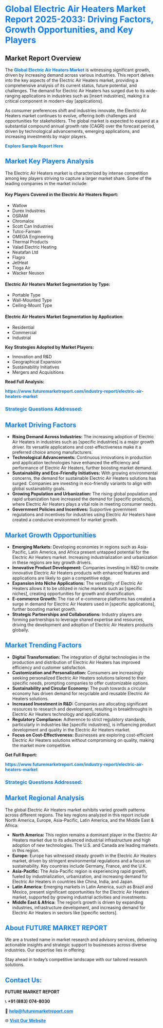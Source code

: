 <h1 style="color: #007BFF;">Global Electric Air Heaters Market Report 2025-2033: Driving Factors, Growth Opportunities, and Key Players</h1>

<section id="overview">
<h2>Market Report Overview</h2>
<p>The <a href="https://www.futuremarketreport.com/industry-report/electric-air-heaters-market" style="color: #007BFF; text-decoration: none;"><strong>Global Electric Air Heaters Market</strong></a> is witnessing significant growth, driven by increasing demand across various industries. This report delves into the key aspects of the Electric Air Heaters market, providing a comprehensive analysis of its current status, future potential, and challenges. The demand for Electric Air Heaters has surged due to its wide-ranging applications in industries such as [insert industries], making it a critical component in modern-day [applications].</p>
<p>As consumer preferences shift and industries innovate, the Electric Air Heaters market continues to evolve, offering both challenges and opportunities for stakeholders. The global market is expected to expand at a substantial compound annual growth rate (CAGR) over the forecast period, driven by technological advancements, emerging applications, and increasing investments by major players.</p>
</section>

<section id="overview">
<p><a href="https://www.futuremarketreport.com/request-sample/reportId=59714" style="color: #007BFF; text-decoration: none;"><strong>Explore Sample Report Here</strong></a></p>
</section>

<section id="key-players">
<h2 style="color: #007BFF;">Market Key Players Analysis</h2>
<p>The Electric Air Heaters market is characterized by intense competition among key players striving to capture a larger market share. Some of the leading companies in the market include:</p>
<h4>Key Players Covered in the Electric Air Heaters Report:</h4>
<ul><li>Watlow</li><li>Durex Industries</li><li>OSRAM</li><li>Chromalox</li><li>Scott Can Industries</li><li>Tutco-Farnam</li><li>OMEGA Engineering</li><li>Thermal Products</li><li>Valad Electric Heating</li><li>Neatafan Ltd</li><li>Flagro</li><li>JetHeat</li><li>Tioga Air</li><li>Wacker Neuson</li></ul>
<h4>Electric Air Heaters Market Segmentation by Type:</h4>
<ul><li>Portable Type</li><li>Wall-Mounted Type</li><li>Ceiling-Mount Type</li></ul>

<h4>Electric Air Heaters Market Segmentation by Application:</h4>
<ul><li>Residential</li><li>Commercial</li><li>Industrial</li></ul>
<p><strong>Key Strategies Adopted by Market Players:</strong></p>
<ul>
<li>Innovation and R&D</li>
<li>Geographical Expansion</li>
<li>Sustainability Initiatives</li>
<li>Mergers and Acquisitions</li>
</ul>
</section>

<section>
<p><strong>Read Full Analysis: </strong></p><a href="https://www.futuremarketreport.com/industry-report/electric-air-heaters-market" style="color: #007BFF; text-decoration: none;"><strong>https://www.futuremarketreport.com/industry-report/electric-air-heaters-market</strong></a>
<h3 style="color: #007BFF;">Strategic Questions Addressed:</h3>
</section>

<section id="driving-factors">
<h2 style="color: #007BFF;">Market Driving Factors</h2>
<ul>
<li><strong>Rising Demand Across Industries:</strong> The increasing adoption of Electric Air Heaters in industries such as [specific industries] is a major growth driver. Its versatile applications and cost-effectiveness make it a preferred choice among manufacturers.</li>
<li><strong>Technological Advancements:</strong> Continuous innovations in production and application technologies have enhanced the efficiency and performance of Electric Air Heaters, further boosting market demand.</li>
<li><strong>Sustainability and Eco-Friendly Initiatives:</strong> With growing environmental concerns, the demand for sustainable Electric Air Heaters solutions has surged. Companies are investing in eco-friendly variants to align with global sustainability goals.</li>
<li><strong>Growing Population and Urbanization:</strong> The rising global population and rapid urbanization have increased the demand for [specific products], where Electric Air Heaters plays a vital role in meeting consumer needs.</li>
<li><strong>Government Policies and Incentives:</strong> Supportive government regulations and incentives for industries using Electric Air Heaters have created a conducive environment for market growth.</li>
</ul>
</section>

<section id="growth-opportunities">
<h2 style="color: #007BFF;">Market Growth Opportunities</h2>
<ul>
<li><strong>Emerging Markets:</strong> Developing economies in regions such as Asia-Pacific, Latin America, and Africa present untapped potential for the Electric Air Heaters market. Increasing industrialization and urbanization in these regions are key growth drivers.</li>
<li><strong>Innovative Product Development:</strong> Companies investing in R&D to create innovative Electric Air Heaters products with enhanced features and applications are likely to gain a competitive edge.</li>
<li><strong>Expansion into Niche Applications:</strong> The versatility of Electric Air Heaters allows it to be utilized in niche markets such as [specific niches], creating opportunities for growth and diversification.</li>
<li><strong>E-commerce Growth:</strong> The rise of e-commerce platforms has created a surge in demand for Electric Air Heaters used in [specific applications], further boosting market growth.</li>
<li><strong>Strategic Partnerships and Collaborations:</strong> Industry players are forming partnerships to leverage shared expertise and resources, driving the development and adoption of Electric Air Heaters products globally.</li>
</ul>
</section>

<section id="trending-factors">
<h2 style="color: #007BFF;">Market Trending Factors</h2>
<ul>
<li><strong>Digital Transformation:</strong> The integration of digital technologies in the production and distribution of Electric Air Heaters has improved efficiency and customer satisfaction.</li>
<li><strong>Customization and Personalization:</strong> Consumers are increasingly seeking personalized Electric Air Heaters solutions tailored to their specific needs, prompting companies to offer customizable options.</li>
<li><strong>Sustainability and Circular Economy:</strong> The push towards a circular economy has driven demand for recyclable and reusable Electric Air Heaters solutions.</li>
<li><strong>Increased Investment in R&D:</strong> Companies are allocating significant resources to research and development, resulting in breakthroughs in Electric Air Heaters technology and applications.</li>
<li><strong>Regulatory Compliance:</strong> Adherence to strict regulatory standards, particularly in industries like [specific industries], is influencing product development and quality in the Electric Air Heaters market.</li>
<li><strong>Focus on Cost-Effectiveness:</strong> Businesses are exploring cost-efficient Electric Air Heaters solutions without compromising on quality, making the market more competitive.</li>
</ul>
</section>

<section>
<p><strong>Get Full Report: </strong></p><a href="https://www.futuremarketreport.com/industry-report/electric-air-heaters-market" style="color: #007BFF; text-decoration: none;"><strong>https://www.futuremarketreport.com/industry-report/electric-air-heaters-market</strong></a>
<h3 style="color: #007BFF;">Strategic Questions Addressed:</h3>
</section>


<section id="regional-analysis">
<h2 style="color: #007BFF;">Market Regional Analysis</h2>
<p>The global Electric Air Heaters market exhibits varied growth patterns across different regions. The key regions analyzed in this report include North America, Europe, Asia-Pacific, Latin America, and the Middle East & Africa:</p>
<ul>
<li><strong>North America:</strong> This region remains a dominant player in the Electric Air Heaters market due to its advanced industrial infrastructure and high adoption of new technologies. The U.S. and Canada are leading markets in this region.</li>
<li><strong>Europe:</strong> Europe has witnessed steady growth in the Electric Air Heaters market, driven by stringent environmental regulations and a focus on sustainability. Key countries include Germany, France, and the U.K.</li>
<li><strong>Asia-Pacific:</strong> The Asia-Pacific region is experiencing rapid growth, fueled by industrialization, urbanization, and increasing demand for Electric Air Heaters in countries like China, India, and Japan.</li>
<li><strong>Latin America:</strong> Emerging markets in Latin America, such as Brazil and Mexico, present significant opportunities for the Electric Air Heaters market, supported by growing industrial activities and investments.</li>
<li><strong>Middle East & Africa:</strong> The region’s growth is driven by expanding industries, infrastructure development, and increasing demand for Electric Air Heaters in sectors like [specific sectors].</li>
</ul>
</section>

<footer>
<h2 style="color: #007BFF;">About FUTURE MARKET REPORT</h2>
<p>We are a trusted name in market research and advisory services, delivering actionable insights and strategic support to businesses across diverse industries. Our expertise lies in offering:</p>

<p>Stay ahead in today’s competitive landscape with our tailored research solutions.</p>

<h2 style="color: #007BFF;">Contact Us:</h2>
<p><strong>FUTURE MARKET REPORT</strong></p>
<p>📞 <strong>+91 (883) 074-8030</strong></p>
<p>📧 <strong><a href="mailto:help@futuremarketreport.com" style="color: #007BFF;">help@futuremarketreport.com</a></strong></p>
<p>🌐 <strong><a href="https://www.futuremarketreport.com/" style="color: #007BFF;">Visit Our Website</a></strong></p>
</footer>